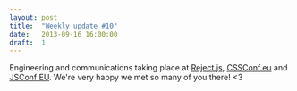 ```yaml
---
layout: post
title:  "Weekly update #10"
date:   2013-09-16 16:00:00
draft:  1
---
```


Engineering and communications taking place at [Reject.js](http://rejectjs.org/), [CSSConf.eu](http://2013.cssconf.eu/) and [JSConf EU](http://2013.jsconf.eu/). 
We're very happy we met so many of you there! <3
